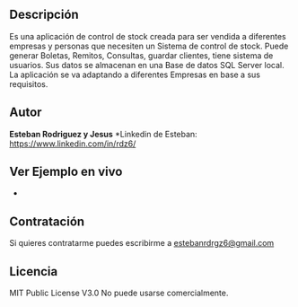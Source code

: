 ## Descripción
Es una aplicación de control de stock creada para ser vendida a diferentes empresas y personas que necesiten un Sistema de control de stock. Puede generar Boletas, Remitos, Consultas, guardar clientes, tiene sistema de usuarios.
Sus datos se almacenan en una Base de datos SQL Server local. La aplicación se va adaptando a diferentes Empresas en base a sus requisitos.

## Autor
**Esteban Rodriguez y Jesus**
*Linkedin de Esteban: https://www.linkedin.com/in/rdz6/

## Ver Ejemplo en vivo
-
## Contratación
Si quieres contratarme puedes escribirme a estebanrdrgz6@gmail.com

## Licencia
MIT Public License V3.0
No puede usarse comercialmente.
